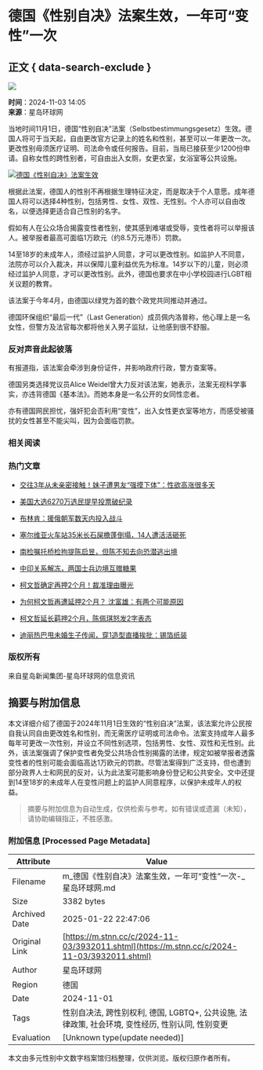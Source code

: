 # 德国《性别自决》法案生效，一年可“变性”一次

## 正文 { data-search-exclude }


![](/statics/images/logo.jpg)

**时间**：2024-11-03 14:05  
**来源**：星岛环球网  

当地时间11月1日，德国“性别自决”法案（Selbstbestimmungsgesetz）生效。德国人将可于当天起，自由更改官方记录上的姓名和性别，甚至可以一年更改一次。更改性别毋须医疗证明、司法命令或任何报告。目前，当局已接获至少1200份申请。自称女性的跨性别者，可自由出入女厕，女更衣室，女浴室等公共设施。

[![德国《性别自决》法案生效](/upload/resources/image/2024/11/03/2325802_800x99999.jpg)](/upload/resources/image/2024/11/03/2325802.jpg)

根据此法案，德国人的性别不再根据生理特征决定，而是取决于个人意愿。成年德国人将可以选择4种性别，包括男性、女性、双性、无性别。个人亦可以自由改名，以便选择更适合自己性别的名字。

假如有人在公众场合揭露变性者性别，使其感到难堪或受辱，变性者将可以举报该人。被举报者最高可面临1万欧元（约8.5万元港币）罚款。

14至18岁的未成年人，须经过监护人同意，才可以更改性别。如监护人不同意，法院亦可以介入裁决，并以保障儿童利益优先为标准。14岁以下的儿童，则必须经过监护人同意，才可以更改性别。此外，德国也要求在中小学校园进行LGBT相关议题的教育。

该法案于今年4月，由德国以绿党为首的数个政党共同推动并通过。

德国环保组织“最后一代”（Last Generation）成员佩内洛普称，他心理上是一名女性，但警方及法官每次都将他关入男子监狱，让他感到很不舒服。

### 反对声音此起彼落

有报道指，该法案会牵涉到身份证件，并影响政府行政，警方查案等。

德国另类选择党议员Alice Weidel曾大力反对该法案，她表示，法案无视科学事实，亦违背德国《基本法》。而她本身是一名公开的女同性恋者。

亦有德国网民担忧，强奸犯会否利用“变性”，出入女性更衣室等地方，而感受被骚扰的女性甚至不能尖叫，因为会面临罚款。

### 相关阅读

### 热门文章

- [交往3年从未亲密接触！妹子遭男友“强摸下体”：性欲高涨很多天](https://www.xxxxx.com)
  
- [美国大选6270万选民提早投票破纪录](https://www.xxxxx.com)
  
- [布林肯：援俄朝军数天内投入战斗](https://www.xxxxx.com)
  
- [塞尔维亚火车站35米长石屎檐蓬倒塌，14人遭活活砸死](https://www.xxxxx.com)
  
- [南检嘱托桥检拘提陈启昱，但陈不知去向恐潜逃出境](https://www.xxxxx.com)
  
- [中印关系解冻，两国士兵边境互赠糖果](https://www.xxxxx.com)
  
- [柯文哲确定再押2个月！裁准理由曝光](https://www.xxxxx.com)
  
- [为何柯文哲再遭延押2个月？ 沈富雄：有两个可能原因](https://www.xxxxx.com)
  
- [柯文哲延长羁押2个月，陈佩琪怒发2字表态](https://www.xxxxx.com)
  
- [迪丽热巴甩未婚生子传闻，穿1造型直播挨批：锡箔纸装](https://www.xxxxx.com)

### 版权所有

来自星岛新闻集团-星岛环球网的信息资讯
<!-- tcd_original_link https://m.stnn.cc/c/2024-11-03/3932011.shtml -->


## 摘要与附加信息

<!-- tcd_abstract -->
本文详细介绍了德国于2024年11月1日生效的“性别自决”法案，该法案允许公民按自我认同自由更改姓名和性别，而无需医疗证明或司法命令。法案支持成年人最多每年可更改一次性别，并设立不同性别选项，包括男性、女性、双性和无性别。此外，该法案强调了保护变性者免受公共场合性别揭露的法律，规定如被举报者透露变性者的性别可能会面临高达1万欧元的罚款。尽管法案得到广泛支持，但也遭到部分政界人士和网民的反对，认为此法案可能影响身份登记和公共安全。文中还提到14至18岁的未成年人在变性问题上的监护人同意程序，以保护未成年人的权益。
<!-- tcd_abstract_end -->

> 摘要与附加信息为自动生成，仅供检索与参考。如有错误或遗漏（未知），请协助编辑指正，不胜感激。

### 附加信息 [Processed Page Metadata]

| Attribute       | Value                                  |
|-----------------|----------------------------------------|
| Filename        | m_德国《性别自决》法案生效，一年可“变性”一次-_星岛环球网.md                             |
| Size            | 3382 bytes                           |
| Archived Date   | 2025-01-22 22:47:06                             |
| Original Link   | [https://m.stnn.cc/c/2024-11-03/3932011.shtml](https://m.stnn.cc/c/2024-11-03/3932011.shtml)                       |
| Author          | 星岛环球网                               |
| Region          | 德国                               |
| Date            | 2024-11-01                                 |
| Tags            | 性别自决法, 跨性别权利, 德国, LGBTQ+, 公共设施, 法律政策, 社会环境, 变性经历, 性别认同, 性别变更                                 |
| Evaluation            | [Unknown type(update needed)]                                 |
<!-- tcd_table_end -->

本文由多元性别中文数字档案馆归档整理，仅供浏览。版权归原作者所有。
